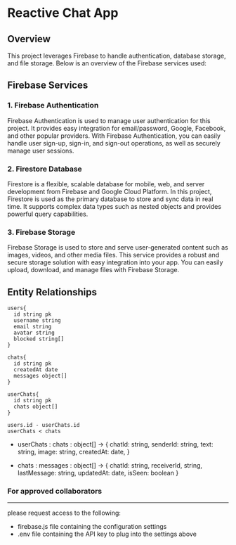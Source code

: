 # Reactive Chat App

## Overview

This project leverages Firebase to handle authentication, database storage, and file storage. Below is an overview of the Firebase services used:

## Firebase Services

### 1. Firebase Authentication

Firebase Authentication is used to manage user authentication for this project. It provides easy integration for email/password, Google, Facebook, and other popular providers. With Firebase Authentication, you can easily handle user sign-up, sign-in, and sign-out operations, as well as securely manage user sessions.

### 2. Firestore Database

Firestore is a flexible, scalable database for mobile, web, and server development from Firebase and Google Cloud Platform. In this project, Firestore is used as the primary database to store and sync data in real time. It supports complex data types such as nested objects and provides powerful query capabilities.

### 3. Firebase Storage

Firebase Storage is used to store and serve user-generated content such as images, videos, and other media files. This service provides a robust and secure storage solution with easy integration into your app. You can easily upload, download, and manage files with Firebase Storage.

## Entity Relationships

```
users{
  id string pk
  username string
  email string
  avatar string
  blocked string[]
}
```

```
chats{
  id string pk
  createdAt date
  messages object[]
}
```

```
userChats{
  id string pk
  chats object[]
}
```

```
users.id - userChats.id
userChats < chats
```

- userChats : chats : object[] ->
  {
  chatId: string,
  senderId: string,
  text: string,
  image: string,
  createdAt: date,
  }

- chats : messages : object[] ->
  {
  chatId: string,
  receiverId, string,
  lastMessage: string,
  updatedAt: date,
  isSeen: boolean
  }


### For approved collaborators
-----
please request access to the following:
* firebase.js file containing the configuration settings
* .env file containing the API key to plug into the settings above